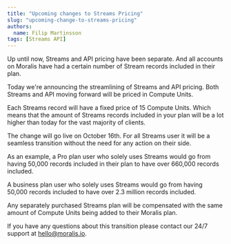 ```yaml
---
title: "Upcoming changes to Streams Pricing"
slug: "upcoming-change-to-streams-pricing"
authors:
  name: Filip Martinsson
tags: [Streams API]
---
```


Up until now, Streams and API pricing have been separate. And all accounts on Moralis have had a certain number of Stream records included in their plan. 

<!-- truncate -->

Today we're announcing the streamlining of Streams and API pricing. Both Streams and API moving forward will be priced in Compute Units. 

Each Streams record will have a fixed price of 15 Compute Units. Which means that the amount of Streams records included in your plan will be a lot higher than today for the vast majority of clients.

The change will go live on October 16th. For all Streams user it will be a seamless transition without the need for any action on their side.

As an example, a Pro plan user who solely uses Streams would go from having 50,000 records included in their plan to have over 660,000 records included.

A business plan user who solely uses Streams would go from having 50,000 records included to have over 2.3 million records included.  

Any separately purchased Streams plan will be compensated with the same amount of Compute Units being added to their Moralis plan.

If you have any questions about this transition please contact our 24/7 support at hello@moralis.io.

